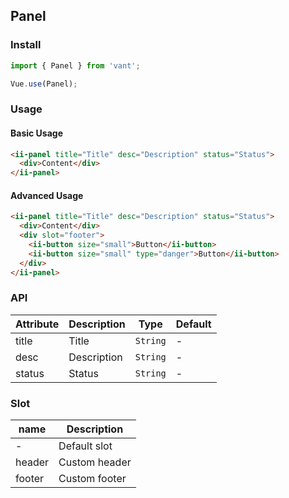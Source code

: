 ## Panel

### Install
``` javascript
import { Panel } from 'vant';

Vue.use(Panel);
```

### Usage

#### Basic Usage

```html
<ii-panel title="Title" desc="Description" status="Status">
  <div>Content</div>
</ii-panel>
```

#### Advanced Usage

```html
<ii-panel title="Title" desc="Description" status="Status">
  <div>Content</div>
  <div slot="footer">
    <ii-button size="small">Button</ii-button>
    <ii-button size="small" type="danger">Button</ii-button>
  </div>
</ii-panel>
```

### API

| Attribute | Description | Type | Default |
|-----------|-----------|-----------|-------------|
| title | Title | `String` | - |
| desc | Description | `String` | - |
| status | Status | `String` | - |


### Slot

| name | Description |
|-----------|-----------|
| - | Default slot |
| header | Custom header |
| footer | Custom footer |
